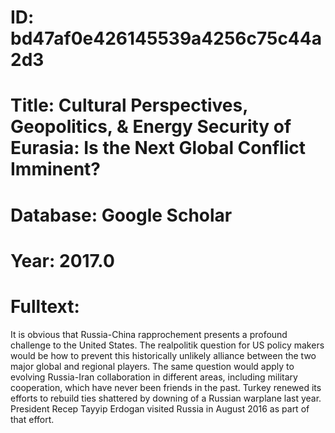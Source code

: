 # ID: bd47af0e426145539a4256c75c44a2d3
# Title: Cultural Perspectives, Geopolitics, & Energy Security of Eurasia: Is the Next Global Conflict Imminent?
# Database: Google Scholar
# Year: 2017.0
# Fulltext:
It is obvious that Russia-China rapprochement presents a profound challenge to the United States.
The realpolitik question for US policy makers would be how to prevent this historically unlikely alliance between the two major global and regional players.
The same question would apply to evolving Russia-Iran collaboration in different areas, including military cooperation, which have never been friends in the past.
Turkey renewed its efforts to rebuild ties shattered by downing of a Russian warplane last year.
President Recep Tayyip Erdogan visited Russia in August 2016 as part of that effort.